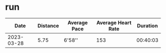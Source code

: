 # run

| Date       | Distance | Average Pace | Average Heart Rate | Duration |
| ---------- | ------------ | ------------ | ------------------ | -------- |
| 2023-03-28 | 5.75         | 6'58''       | 153                | 00:40:03 |
